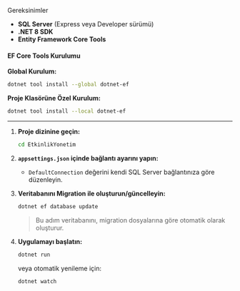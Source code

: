 Gereksinimler

* **SQL Server** (Express veya Developer sürümü)
* **.NET 8 SDK**
* **Entity Framework Core Tools**

#### EF Core Tools Kurulumu

**Global Kurulum:**

```bash
dotnet tool install --global dotnet-ef
```

**Proje Klasörüne Özel Kurulum:**

```bash
dotnet tool install --local dotnet-ef
```

---


1. **Proje dizinine geçin:**

   ```bash
   cd EtkinlikYonetim
   ```

2. **`appsettings.json` içinde bağlantı ayarını yapın:**

   * `DefaultConnection` değerini kendi SQL Server bağlantınıza göre düzenleyin.

3. **Veritabanını Migration ile oluşturun/güncelleyin:**

   ```bash
   dotnet ef database update
   ```

   > Bu adım veritabanını, migration dosyalarına göre otomatik olarak oluşturur.

4. **Uygulamayı başlatın:**

   ```bash
   dotnet run
   ```

   veya otomatik yenileme için:

   ```bash
   dotnet watch
   ```


